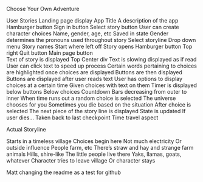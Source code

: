 Choose Your Own Adventure

User Stories
Landing page 
display App Title
A description of the app
Hamburger button
Sign in button
Select story button
User can create character choices
Name, gender, age, etc
Saved in state
Gender determines the pronouns used throughout story
Select storyline
Drop down menu
Story names
Start where left off
Story opens
Hamburger button
Top right
Quit button
Main page button		
Text of story is displayed
Top Center div
Text is slowing displayed as if read
User can click text to speed up process
Certain words pertaining to choices are highlighted once choices are displayed
Buttons are then displayed
Buttons are displayed after user reads text
User has options to display choices at a certain time
Given choices with text on them 
Timer is displayed below buttons
Below choices
Countdown
Bars decreasing from outer to inner
When time runs out a random choice is selected
The universe chooses for you
Sometimes you die based on the situation
After choice is selected
The next piece of the story line is displayed
State is updated
If user dies…
Taken back to last checkpoint
Time travel aspect



Actual Storyline

Starts in a timeless village
Choices begin here 
Not much electricity 
Or outside influence
People farm, etc
There’s straw and hay and strange farm animals
Hills, shire-like
The little people live there
Yaks, llamas, goats, whatever
Character tries to leave village
Or character stays

Matt changing the readme as a test for github